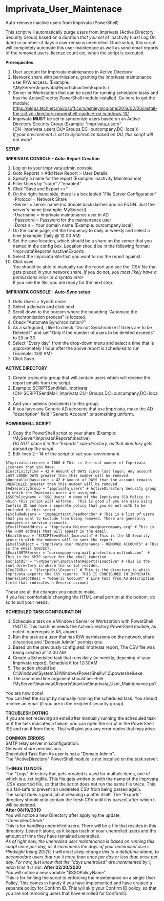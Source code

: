 # Imprivata_User_Maintenace
Auto-remove inactive users from Imprivata (PowerShell)

This script will automatically purge users from Imprivata (Active Directory Security Group) based on a duration _that you set_ of inactivity (Last Log On date) or number of days a user remains unenrolled.  Once setup, this script will completely automate this user maintenace as well as send email reports of the removed users, license count etc, when the script is executed.

**Prerequisites:**
1. User account for Imprivata maintenance in Active Directory
2. Network share with permissions, granting the Imprivata maintenance user R/W access. (Example:  \\\MyServer\Imprivata\Reports\Inactive\Exports )
3. Server or Workstation that can be used for running scheduled tasks and has the ActiveDirectoy PowerShell module installed.
    Go here to get the module:   https://blogs.technet.microsoft.com/ashleymcglone/2016/02/26/install-the-active-directory-powershell-module-on-windows-10/
4. Imprivata **MUST** be set to syncronize users based on an Active Directory Security Group (Example: "imprivata_users"  (CN=imprivata_users,OU=Groups,DC=ourcompany,DC=local))</br>
_If your environment is set to Synchronize based on OU, this script will not work!_
   
**SETUP**

**IMPRIVATA CONSOLE - Auto-Report Creation**</br>
1. Log on to your Imprivata admin console
2. Goto Reports > Add New Report > User Details
3. Specify a name for the report (Example: Inactivity Maintenance)
4. Filter Users by "state" / "enabled"
5. Click "Save and Export >>"
6. On the right-hand side, there is a box labled "File Server Configuration"</br>
 -Protocol = Network Share</br>
 -Server = server name (no double backslashes and no FQDN.  Just the server's name [example:  MyServer])</br>
 -Username = Imprivata maintenance user in AD</br>
 -Password = Password for the maintenance user</br>
 -Domain = Your domain name (Example: ourcompany.local)</br>
7. On the same page, set the frequency to daily or weekly and select a time (example:  Daily  @  12:00 AM)
8. Set the save location, which should be a share on the server that you named in the config box.
  Location should be in the following format:  \Imprivata\Reports\Inactive\Exports
9. Select the Imprivata Site that you want to run the report against.
10. Click save.</br>
You should be able to manually run the report and see the .CSV file that gets placed in your network share.  _If you do not, you most likely have a permissions error or a syntax error_</br>
If you see the file, you are ready for the next step.

**IMPRIVATA CONSOLE - Auto-Sync setup**</br>
1. Goto Users > Synchronize
2. Select a domain and click next
3. Scroll down to the bootom where the headding "Automate the synchronization process" is located.
4. Check "Automate Synchronization?"
5. As a safeguard, I like to check "Do not Synchronize if Users are to be Deleted?" and set "Only if the number of users to be deleted exceeds" to 20 or 30.
6. Select "Every day" from the drop-down menu and select a time that is approximately 1 hour after the above report is scheduled to run (Example: 1:00 AM)
7. Click Save.
 
**ACTIVE DIRECTORY**</br>
1. Create a security group that will contain users which will receive the report emails from the script.
2. Example: SCRIPTSendMail_Imprivata  (CN=SCRIPTSendMail_Imprivata,OU=Groups,DC=ourcompany,DC=local)
3. Add your admins (recipients) to this group.
4. If you have any Generic AD accounts that use Imprivata, make the AD "description" field "Generic Account" or something uniform.
 
**POWERSHELL SCRIPT**</br>
1. Copy the PowerShell script to your share (Example: \\MyServer\Imprivata\Reports\Inactive)</br>
_DO NOT place it in the "Exports" sub-directory, as that directory gets parsed by the script_
2. Edit lines 2 - 14 of the script to suit your environment.</br>
```
$ImprivataLicences = 1000 # This is the toal number of Imprivata Licenses that you have.
$InactivityTime = 42 # Amount of DAYS since last logon. Any account LAST LOGON DATE greater than this number will be removed.
$UnenrolledDaysLimit = 42 # Amount of DAYS that the account remains UNENROLLED greater than this number will be removed.
$AdSecurityGroup = "imprivata_users" # ActiveDirectory Security group in which the Imprivata users are assigned.
$SSOPolicyName = "SSO Users" # Name of the Imprivata SSO Policy in which this script will enforce.  This is good if you are also using Confirm ID and have a seperate policy that you do not with to be included in this script.
$ExcludedUsers = "impmaintacct,headhoncho" # This is a list of users that you want to Exclude from being removed. These are generally managers or service accounts.
$EmailFromAddress = "Imprivata.Maintenance@ourcompany.org" # This is the FROM address that will appear in the email.
$EmailGroup = "SCRIPTSendMail_Imprivata" # This is the AD Security group to wich the members will be sent the report.
$EmailSubject = "Imprivata User Maintenance - REMOVED ACCOUNTS" # This is the email SUBJECT.
$EmailSMTPServer = "ourcompany-org.mail.protection.outlook.com"  # This is the SMTP server for the email function.
$ScriptDir = "\\MyServer\Imprivata\Reports\Inactive" # This is the root directory in which the script resides.
$ImpCSVDir = "$ScriptDir\Exports" # This is the directory to which Imprivata exports the CSV reports. THIS IS CONFIGURED IN IMPRIVATA.
$GenericAcctDesc = "Generic Account" # Line text from AD description field that indicates a Generic account
```
These are all the changes you need to make.</br>
If you feel comfortable changing the HTML email portion at the bottom, do so to suit your needs.

**SCHEDULED TASK CONFIGURATION**</br>
1. Schedule a task on a Windows Server or Workstation with PowerShell.
(NOTE: This machine needs the ActiveDirectory PowerShell module, as noted in prerequisite #3, above)
2. Run the task as a user that has R/W permissions on the network share direcories and "Domain Admin" permissions.
3. Based on the previously configured Imprivata report, The CSV file was being created at 12:00 AM
4. Create a Scheduled task that runs daily (or weekly, depening of your Imprivata report). Schedule it for 12:30AM
5. The action should be:  C:\Windows\System32\WindowsPowerShell\v1.0\powershell.exe
6. The command line argument should be:  -File \\MyServer\Imprivata\Reports\Inactive\Imprivata_User_Maintenance.ps1

You are now done!</br>
You can test the script by manually running the scheduled task.  You should receive an email (if you are in the recipient security group).

**TROUBLESHOOTING**</br>
If you are not recieving an email after manually running the scheduled task or if the task indicates a failure, you can open the script in the PowerShell ISE and run it from there.
That will give you any error codes that may arise.

**COMMON ERRORS**</br>
SMTP relay server misconfiguration.</br>
Network share permissions.</br>
Shecduled Task Run-As user is not a "Domain Admin".</br>
The "ActiveDirectory" PowerShell module is not installed on the task server.

**THINGS TO NOTE**</br>
The "Logs" directory that gets created is used for multiple items, one of which is a .txt logfile.  This file gets written to with the name of the Imprivata .CSV exported file, so that the script does not run the same file twice.  This is a fail-safe to prevent an undeleted CSV from being parsed again.</br>
The script does a good job at cleaning up after itself. The "Exports" directory should only contain the fresh CSV until it is parsed, after-which it will be deleted.</br>
**After 08/19/2019**</br>
You will notice a new Directory after applying the update, "UnenrolledCheck"</br>
This is for handling unenrolled users.  There will be a file that resides in this directory. Leave it alone, as it keeps track of your unenrolled users and the amount of time they have remained unenrolled.</br>
_As of right now, the unenrolled user maintenance is based on running this script once per-day, as it increments the days of your unenrolled users.  Hindsight being 20/20, I will most likely change this to a date/time stamp, to accomodate users that run it more than once per day or less than once per day. For now, just know that the "days unenrolled" are incremented by 1, each time it is ran_.
**After 02/20/2020**</br>
You will notice a new variable "$SSOPolicyName"</br>
This is for limiting the script to enforcing the maintenance on a single User Policy.  This comes in handy if you have implemented and have created a separate policy for Confirm ID.  This will skip your Confirm ID policy, so that you are not removing users that have enrolled for ConfirmID.
